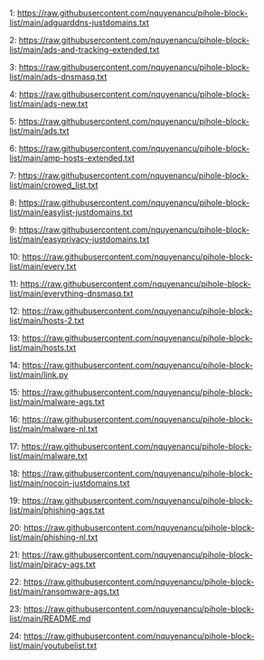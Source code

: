 1: https://raw.githubusercontent.com/nquyenancu/pihole-block-list/main/adguarddns-justdomains.txt
 
2: https://raw.githubusercontent.com/nquyenancu/pihole-block-list/main/ads-and-tracking-extended.txt
 
3: https://raw.githubusercontent.com/nquyenancu/pihole-block-list/main/ads-dnsmasq.txt
 
4: https://raw.githubusercontent.com/nquyenancu/pihole-block-list/main/ads-new.txt
 
5: https://raw.githubusercontent.com/nquyenancu/pihole-block-list/main/ads.txt
 
6: https://raw.githubusercontent.com/nquyenancu/pihole-block-list/main/amp-hosts-extended.txt
 
7: https://raw.githubusercontent.com/nquyenancu/pihole-block-list/main/crowed_list.txt
 
8: https://raw.githubusercontent.com/nquyenancu/pihole-block-list/main/easylist-justdomains.txt
 
9: https://raw.githubusercontent.com/nquyenancu/pihole-block-list/main/easyprivacy-justdomains.txt
 
10: https://raw.githubusercontent.com/nquyenancu/pihole-block-list/main/every.txt
 
11: https://raw.githubusercontent.com/nquyenancu/pihole-block-list/main/everything-dnsmasq.txt
 
12: https://raw.githubusercontent.com/nquyenancu/pihole-block-list/main/hosts-2.txt
 
13: https://raw.githubusercontent.com/nquyenancu/pihole-block-list/main/hosts.txt
 
14: https://raw.githubusercontent.com/nquyenancu/pihole-block-list/main/link.py
 
15: https://raw.githubusercontent.com/nquyenancu/pihole-block-list/main/malware-ags.txt
 
16: https://raw.githubusercontent.com/nquyenancu/pihole-block-list/main/malware-nl.txt
 
17: https://raw.githubusercontent.com/nquyenancu/pihole-block-list/main/malware.txt
 
18: https://raw.githubusercontent.com/nquyenancu/pihole-block-list/main/nocoin-justdomains.txt
 
19: https://raw.githubusercontent.com/nquyenancu/pihole-block-list/main/phishing-ags.txt
 
20: https://raw.githubusercontent.com/nquyenancu/pihole-block-list/main/phishing-nl.txt
 
21: https://raw.githubusercontent.com/nquyenancu/pihole-block-list/main/piracy-ags.txt
 
22: https://raw.githubusercontent.com/nquyenancu/pihole-block-list/main/ransomware-ags.txt
 
23: https://raw.githubusercontent.com/nquyenancu/pihole-block-list/main/README.md
 
24: https://raw.githubusercontent.com/nquyenancu/pihole-block-list/main/youtubelist.txt
 
